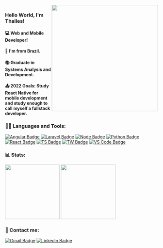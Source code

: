 <img align="right" src="https://user-images.githubusercontent.com/57325727/160325799-fde117e0-e47f-4158-a05c-4a6046c14681.svg" width="350"/>

<!-- Welcome -->
### Hello World, I'm Thalles!
#### 💻 Web and Mobile Developer!
#### 🏡 I'm from Brazil.
#### 📚 Graduate in Systems Analysis and Development.
#### 📤 2022 Goals: Study React Native for mobile development and study enough to call myself a fullstack developer.

<!-- Linguagens e Ferramentas -->

### 👨‍💻 Languages and Tools:
[![Angular Badge](https://img.shields.io/badge/Angular-6633cc?style=for-the-badge&logo=angular&logoColor=white)](https://angular.io/)
[![Laravel Badge](https://img.shields.io/badge/Laravel-6633cc?style=for-the-badge&logo=laravel&logoColor=white)](https://laravel.com/)
[![Node Badge](https://img.shields.io/badge/Node.js-6633cc?style=for-the-badge&logo=nodedotjs&logoColor=white)](https://nodejs.org/en/)
[![Python Badge](https://img.shields.io/badge/Python-6633cc?style=for-the-badge&logo=python&logoColor=white)](https://www.python.org)
[![React Badge](https://img.shields.io/badge/React-6633cc?style=for-the-badge&logo=react&logoColor=white)](https://reactjs.org/)
[![TS Badge](https://img.shields.io/badge/TypeScript-6633cc?style=for-the-badge&logo=typescript&logoColor=white)](https://www.typescriptlang.org/)
[![TW Badge](https://img.shields.io/badge/Tailwind-6633cc?style=for-the-badge&logo=tailwind-css&logoColor=white)](https://www.typescriptlang.org/)
[![VS Code Badge](https://img.shields.io/badge/VS_Code-6633cc?style=for-the-badge&logo=visual%20studio%20code&logoColor=white)](https://code.visualstudio.com)

### 📊 Stats:
<div>
  <img height="180em" src="https://github-readme-stats.vercel.app/api?username=ThallesLana&show_icons=true&theme=synthwave")/>
  <img height="180em" src="https://github-readme-stats.vercel.app/api/top-langs/?username=ThallesLana&layout=compact&theme=synthwave")/>
</div>

<!-- Contato -->
### 🤝 Contact me:
[![Gmail Badge](https://img.shields.io/badge/Gmail-6633cc?style=for-the-badge&logo=gmail&logoColor=white)](mailto:thalles.lana1@gmail.com)
[![Linkedin Badge](https://img.shields.io/badge/LinkedIn-6633cc?style=for-the-badge&logo=linkedin&logoColor=white)](https://www.linkedin.com/in/thalles-lana/)

<!--
**ThallesLana/ThallesLana** is a ✨ _special_ ✨ repository because its `README.md` (this file) appears on your GitHub profile.

Here are some ideas to get you started:

- 🔭 I’m currently working on ...
- 🌱 I’m currently learning ...
- 👯 I’m looking to collaborate on ...
- 🤔 I’m looking for help with ...
- 💬 Ask me about ...
- 📫 How to reach me: ...
- 😄 Pronouns: ...
- ⚡ Fun fact: ...
-->
